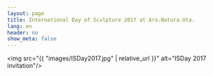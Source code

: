 ```yaml
---
layout: page
title: International Day of Sculpture 2017 at Ars.Natura.Uta.
lang: en
header: no
show_meta: false
---
```


<img src="{{ "images/ISDay2017.jpg" | relative_url }}" alt="ISDay 2017 invitation"/>
